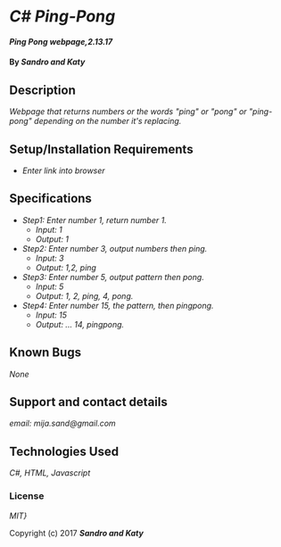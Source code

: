 # _C# Ping-Pong_

#### _Ping Pong webpage,2.13.17_

#### By _**Sandro and Katy**_

## Description

_Webpage that returns numbers or the words "ping" or "pong" or "ping-pong" depending on the number it's replacing._

## Setup/Installation Requirements

* _Enter link into browser_

## Specifications

* _Step1: Enter number 1, return number 1._
  * _Input: 1_
  * _Output: 1_
* _Step2: Enter number 3, output numbers then ping._
  * _Input: 3_
  * _Output: 1,2, ping_
* _Step3: Enter number 5, output pattern then pong._
  * _Input: 5_
  * _Output: 1, 2, ping, 4, pong._
* _Step4: Enter number 15, the pattern, then pingpong._
  * _Input: 15_
  * _Output: ... 14, pingpong._

## Known Bugs

_None_

## Support and contact details

_email: mija.sand@gmail.com_

## Technologies Used

_C#, HTML, Javascript_

### License

*MIT}*

Copyright (c) 2017 **_Sandro and Katy_**
